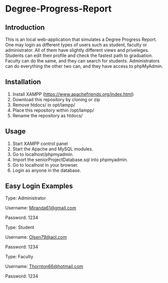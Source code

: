 # Degree-Progress-Report
## Introduction
  This is an local web-application that simulates a Degree Progress Report. One may login as 
  different types of users such as student, faculty or administrator. All of them have slightly 
  different views and priveleges. Students can edit their profile and check the fastest path 
  to graduation. Faculty can do the same, and they can search for students. Administrators can 
  do everything the other two can, and they have access to phpMyAdmin.
## Installation
1. Install XAMPP (https://www.apachefriends.org/index.html)
2. Download this repository by cloning or zip
3. Remove htdocs/ in opt/lampp/
3. Place this repository within /opt/lampp/
4. Rename the repository as htdocs/
## Usage
1. Start XAMPP control panel
2. Start the Apache and MySQL modules.
3. Go to localhost/phpmyadmin.
4. Import the seniorProjectDatabase.sql into phpmyadmin. 
5. Go to localhost in your browser.
6. Login as anyone in the database.
## Easy Login Examples
  Type: Administrator
  
  Username: Miranda61@gmail.com
  
  Password: 1234
  
  
  Type: Student
  
  Username: Olsen79@aol.com
  
  Password: 1234
  
  
  Type: Faculty
  
  Username: Thornton66@hotmail.com
  
  Password: 1234



